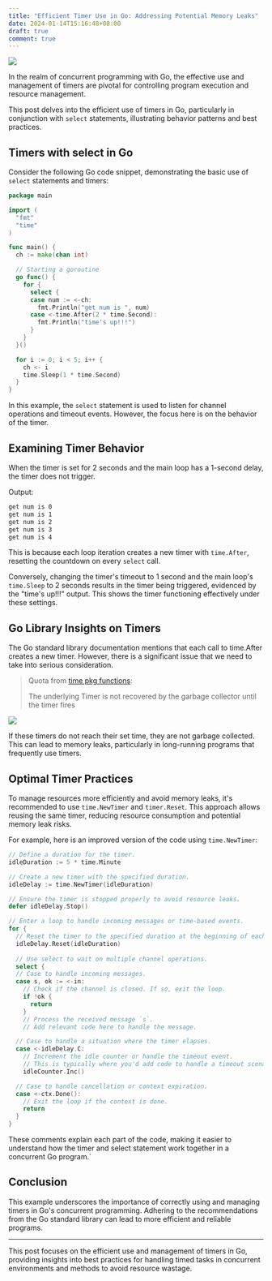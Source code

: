 ```yaml
---
title: "Efficient Timer Use in Go: Addressing Potential Memory Leaks"
date: 2024-01-14T15:16:48+08:00
draft: true
comment: true
---
```


![](https://cdn.jsdelivr.net/gh/poloxue/images@2024-01/2024-01-14-efficient-timer-use-in-golang-01.png)

In the realm of concurrent programming with Go, the effective use and management of timers are pivotal for controlling program execution and resource management. 

This post delves into the efficient use of timers in Go, particularly in conjunction with `select` statements, illustrating behavior patterns and best practices.

## Timers with select in Go

Consider the following Go code snippet, demonstrating the basic use of `select` statements and timers:

```go
package main

import (
  "fmt"
  "time"
)

func main() {
  ch := make(chan int)

  // Starting a goroutine
  go func() {
    for {
      select {
      case num := <-ch:
        fmt.Println("get num is ", num)
      case <-time.After(2 * time.Second):
        fmt.Println("time's up!!!")
      }
    }
  }()

  for i := 0; i < 5; i++ {
    ch <- i
    time.Sleep(1 * time.Second)
  }
}
```

In this example, the `select` statement is used to listen for channel operations and timeout events. However, the focus here is on the behavior of the timer.

## Examining Timer Behavior

When the timer is set for 2 seconds and the main loop has a 1-second delay, the timer does not trigger. 

Output:
```bash
get num is 0
get num is 1
get num is 2
get num is 3
get num is 4
```

This is because each loop iteration creates a new timer with `time.After`, resetting the countdown on every `select` call.

Conversely, changing the timer's timeout to 1 second and the main loop's `time.Sleep` to 2 seconds results in the timer being triggered, evidenced by the "time's up!!!" output. This shows the timer functioning effectively under these settings.

## Go Library Insights on Timers

The Go standard library documentation mentions that each call to time.After creates a new timer. However, there is a significant issue that we need to take into serious consideration.

> Quota from [time pkg functions](https://pkg.go.dev/time#pkg-functions):
>
> The underlying Timer is not recovered by the garbage collector until the timer fires

![](https://cdn.jsdelivr.net/gh/poloxue/images@2024-01/2024-01-14-efficient-timer-use-in-golang-02.png)

If these timers do not reach their set time, they are not garbage collected. This can lead to memory leaks, particularly in long-running programs that frequently use timers.

## Optimal Timer Practices

To manage resources more efficiently and avoid memory leaks, it's recommended to use `time.NewTimer` and `timer.Reset`. This approach allows reusing the same timer, reducing resource consumption and potential memory leak risks.

For example, here is an improved version of the code using `time.NewTimer`:

```go
// Define a duration for the timer.
idleDuration := 5 * time.Minute

// Create a new timer with the specified duration.
idleDelay := time.NewTimer(idleDuration)

// Ensure the timer is stopped properly to avoid resource leaks.
defer idleDelay.Stop()

// Enter a loop to handle incoming messages or time-based events.
for {
  // Reset the timer to the specified duration at the beginning of each loop iteration.
  idleDelay.Reset(idleDuration)
  
  // Use select to wait on multiple channel operations.
  select {
  // Case to handle incoming messages.
  case s, ok := <-in:
    // Check if the channel is closed. If so, exit the loop.
    if !ok {
      return
    }
    // Process the received message `s`.
    // Add relevant code here to handle the message.

  // Case to handle a situation where the timer elapses.
  case <-idleDelay.C:
    // Increment the idle counter or handle the timeout event.
    // This is typically where you'd add code to handle a timeout scenario.
    idleCounter.Inc()

  // Case to handle cancellation or context expiration.
  case <-ctx.Done():
    // Exit the loop if the context is done.
    return
  }
}
```

These comments explain each part of the code, making it easier to understand how the timer and select statement work together in a concurrent Go program.`

## Conclusion

This example underscores the importance of correctly using and managing timers in Go's concurrent programming. Adhering to the recommendations from the Go standard library can lead to more efficient and reliable programs.

---

This post focuses on the efficient use and management of timers in Go, providing insights into best practices for handling timed tasks in concurrent environments and methods to avoid resource wastage.

